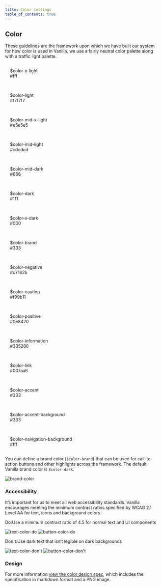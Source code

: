 ```yaml
---
title: Color settings
table_of_contents: true
---
```


## Color

These guidelines are the framework upon which we have built our system for how color is used in Vanilla, we use a fairly neutral color palette along with a traffic light palette.

<div class="u-equal-height">
  <div class="col-3 p-card u-no-padding">
    <div class="p-strip is-shallow is-bordered" style="background-color: #fff"></div>
    <p class="p-card__content u-no-margin" style="padding: 1rem">
      $color-x-light<br><span class="p-muted-heading">#fff</span>
    </p>
  </div>
  <div class="col-3 p-card u-no-padding">
    <div class="p-strip is-shallow is-bordered" style="background-color: #f7f7f7"></div>
    <p class="p-card__content u-no-margin" style="padding: 1rem">
      $color-light<br><span class="p-muted-heading">#f7f7f7</span>
    </p>
  </div>
  <div class="col-3 p-card u-no-padding">
    <div class="p-strip is-shallow is-bordered" style="background-color: #e5e5e5"></div>
    <p class="p-card__content u-no-margin" style="padding: 1rem">
      $color-mid-x-light<br><span class="p-muted-heading">#e5e5e5</span>
    </p>
  </div>
  <div class="col-3 p-card u-no-padding">
    <div class="p-strip is-shallow is-bordered" style="background-color: #cdcdcd"></div>
    <p class="p-card__content u-no-margin" style="padding: 1rem">
      $color-mid-light<br><span class="p-muted-heading">#cdcdcd</span>
    </p>
  </div>
</div>
<div class="u-equal-height">
  <div class="col-3 p-card u-no-padding">
    <div class="p-strip is-shallow is-bordered" style="background-color: #666"></div>
    <p class="p-card__content u-no-margin" style="padding: 1rem">
      $color-mid-dark<br><span class="p-muted-heading">#666</span>
    </p>
  </div>
  <div class="col-3 p-card u-no-padding">
    <div class="p-strip is-shallow is-bordered" style="background-color: #111"></div>
    <p class="p-card__content u-no-margin" style="padding: 1rem">
      $color-dark<br><span class="p-muted-heading">#111</span>
    </p>
  </div>
  <div class="col-3 p-card u-no-padding">
    <div class="p-strip is-shallow is-bordered" style="background-color: #000"></div>
    <p class="p-card__content u-no-margin" style="padding: 1rem">
      $color-x-dark<br><span class="p-muted-heading">#000</span>
    </p>
  </div>
  <div class="col-3 p-card u-no-padding">
    <div class="p-strip is-shallow is-bordered" style="background-color: #333"></div>
    <p class="p-card__content u-no-margin" style="padding: 1rem">
      $color-brand<br><span class="p-muted-heading">#333</span>
    </p>
  </div>
</div>
<div class="u-equal-height">
  <div class="col-3 p-card u-no-padding">
    <div class="p-strip is-shallow is-bordered" style="background-color: #c7162b"></div>
    <p class="p-card__content u-no-margin" style="padding: 1rem">
      $color-negative<br><span class="p-muted-heading">#c7162b</span>
    </p>
  </div>
  <div class="col-3 p-card u-no-padding">
    <div class="p-strip is-shallow is-bordered" style="background-color: #f99b11"></div>
    <p class="p-card__content u-no-margin" style="padding: 1rem">
      $color-caution<br><span class="p-muted-heading">#f99b11</span>
    </p>
  </div>
  <div class="col-3 p-card u-no-padding">
    <div class="p-strip is-shallow is-bordered" style="background-color: #0e8420"></div>
    <p class="p-card__content u-no-margin" style="padding: 1rem">
      $color-positive<br><span class="p-muted-heading">#0e8420</span>
    </p>
  </div>
  <div class="col-3 p-card u-no-padding">
    <div class="p-strip is-shallow is-bordered" style="background-color: #335280"></div>
    <p class="p-card__content u-no-margin" style="padding: 1rem">
      $color-information<br><span class="p-muted-heading">#335280</span>
    </p>
  </div>
</div>
<div class="u-equal-height">
  <div class="col-3 p-card u-no-padding">
    <div class="p-strip is-shallow is-bordered" style="background-color: #007aa6"></div>
    <p class="p-card__content u-no-margin" style="padding: 1rem">
      $color-link<br><span class="p-muted-heading">#007aa6</span>
    </p>
  </div>
  <div class="col-3 p-card u-no-padding">
    <div class="p-strip is-shallow is-bordered" style="background-color: #333"></div>
    <p class="p-card__content u-no-margin" style="padding: 1rem">
      $color-accent<br><span class="p-muted-heading">#333</span>
    </p>
  </div>
  <div class="col-3 p-card u-no-padding">
    <div class="p-strip is-shallow is-bordered" style="background-color: #333"></div>
    <p class="p-card__content u-no-margin" style="padding: 1rem">
      $color-accent-background<br><span class="p-muted-heading">#333</span>
    </p>
  </div>
  <div class="col-3 p-card u-no-padding">
    <div class="p-strip is-shallow is-bordered" style="background-color: #fff"></div>
    <p class="p-card__content u-no-margin" style="padding: 1rem">
      $color-navigation-background<br><span class="p-muted-heading">#fff</span>
    </p>
  </div>
</div>

You can define a brand color (`$color-brand`) that can be used for call-to-action buttons and other highlights across the framework. The default Vanilla brand color is `$color-dark`.

<img class="p-image--bordered" src="https://assets.ubuntu.com/v1/7446a44a-basics-brand-color.png" alt="brand-color">

### Accessibility

It’s important for us to meet all web accessibility standards. Vanilla encourages meeting the minimum contrast ratios specified by WCAG 2.1 Level AA for text, icons and background colors.

<div class="row">
   <div class="col-6">
   <div class="p-notification--positive">
   <p class="p-notification__response"><span class="p-notification__status">Do:</span>Use a minimum contrast ratio of 4.5 for normal text and UI components</p>
   </div>
   <img class="p-image--bordered" src="https://assets.ubuntu.com/v1/e1183cd5-basics-text-color-do.png" alt="text-color-do">
   <img class="p-image--bordered" src="https://assets.ubuntu.com/v1/92607803-basics-button-color-do.png" alt="button-color-do">
   </div>
  <div class="col-6">
  <div class="p-notification--negative">
  <p class="p-notification__response"><span class="p-notification__status">Don't:</span>Use dark text that isn’t legible on dark backgrounds</p>
  </div>
  <img class="p-image--bordered" src="https://assets.ubuntu.com/v1/66aa056d-basics-text-color-don%27t.png" alt="text-color-don't">
  <img class="p-image--bordered" src="https://assets.ubuntu.com/v1/0929f834-basics-button-color-don%27t.png" alt="button-color-don't">
  </div>
</div>

### Design

For more information [view the color design spec](https://github.com/ubuntudesign/vanilla-design/tree/master/Color), which includes the specification in markdown format and a PNG image.
